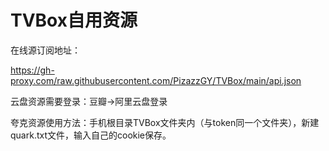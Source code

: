 # TVBox自用资源

在线源订阅地址：

https://gh-proxy.com/raw.githubusercontent.com/PizazzGY/TVBox/main/api.json

云盘资源需要登录：豆瓣→阿里云盘登录

夸克资源使用方法：手机根目录TVBox文件夹内（与token同一个文件夹），新建quark.txt文件，输入自己的cookie保存。
